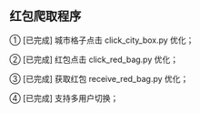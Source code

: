 ## 红包爬取程序

① [已完成] 城市格子点击 click_city_box.py 优化；

② [已完成] 红包点击 click_red_bag.py 优化；

③ [已完成] 获取红包 receive_red_bag.py 优化；

④ [已完成] 支持多用户切换；